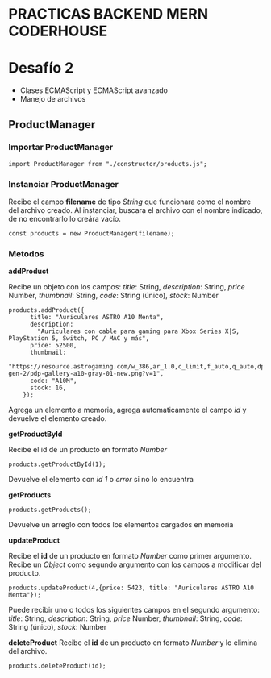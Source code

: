 # PRACTICAS BACKEND MERN CODERHOUSE

# Desafío 2

- Clases ECMAScript y ECMAScript avanzado
- Manejo de archivos

## ProductManager

### Importar ProductManager

```
import ProductManager from "./constructor/products.js";
```

### Instanciar ProductManager

Recibe el campo **filename** de tipo _String_ que funcionara como el nombre del archivo creado.
Al instanciar, buscara el archivo con el nombre indicado, de no encontrarlo lo creára vacío.

```
const products = new ProductManager(filename);
```

### Metodos

**addProduct**

Recibe un objeto con los campos:
_title_: String,
_description_: String,
_price_ Number,
_thumbnail_: String,
_code_: String (único),
_stock_: Number

```
products.addProduct({
      title: "Auriculares ASTRO A10 Menta",
      description:
        "Auriculares con cable para gaming para Xbox Series X|S, PlayStation 5, Switch, PC / MAC y más",
      price: 52500,
      thumbnail:
        "https://resource.astrogaming.com/w_386,ar_1.0,c_limit,f_auto,q_auto,dpr_2.0/d_transparent.gif/content/dam/astro/en/products/a10-gen-2/pdp-gallery-a10-gray-01-new.png?v=1",
      code: "A10M",
      stock: 16,
    });
```

Agrega un elemento a memoria, agrega automaticamente el campo _id_ y devuelve el elemento creado.

**getProductById**

Recibe el id de un producto en formato _Number_

```
products.getProductById(1);
```

Devuelve el elemento con _id 1_ o _error_ si no lo encuentra

**getProducts**

```
products.getProducts();
```

Devuelve un arreglo con todos los elementos cargados en memoria

**updateProduct**

Recibe el **id** de un producto en formato _Number_ como primer argumento.
Recibe un _Object_ como segundo argumento con los campos a modificar del producto.

```
products.updateProduct(4,{price: 5423, title: "Auriculares ASTRO A10 Menta"});
```

Puede recibir uno o todos los siguientes campos en el segundo argumento:
_title_: String,
_description_: String,
_price_ Number,
_thumbnail_: String,
_code_: String (único),
_stock_: Number

**deleteProduct**
Recibe el **id** de un producto en formato _Number_ y lo elimina del archivo.

```
products.deleteProduct(id);
```
